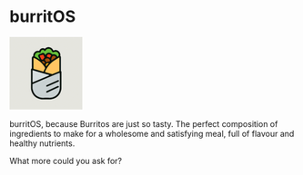 # burritOS

![Logo](assets/burritOS-logo-small.png)

burritOS, because Burritos are just so tasty. The perfect composition of ingredients
to make for a wholesome and satisfying meal, full of flavour and healthy nutrients.

What more could you ask for?
